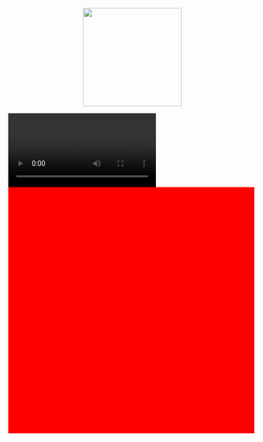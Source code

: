 <p align="center">
  <img height="200em" src="https://github-readme-stats.vercel.app/api?username=heart-to-the-sea&show_icons=true&&theme=radical">
  
</p>
<video src=""></video>
<div style="width: 500px;height:500px;background-color: red;"></div>
